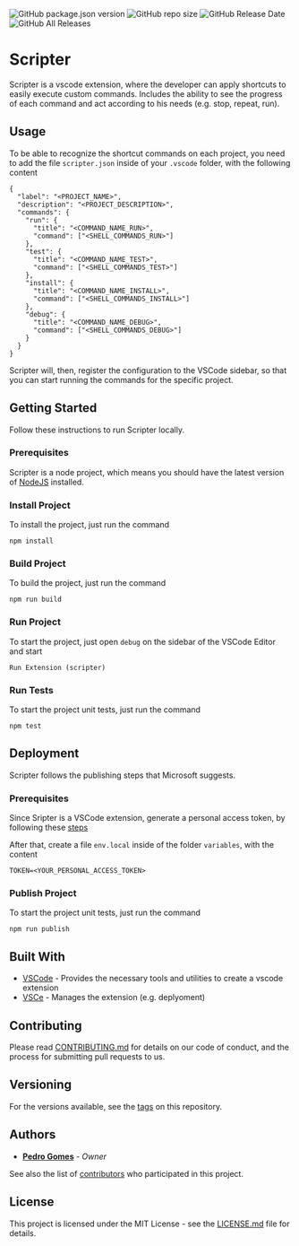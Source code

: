 ![GitHub package.json version](https://img.shields.io/github/package-json/v/pedro-gomes-92/scripter)
![GitHub repo size](https://img.shields.io/github/repo-size/pedro-gomes-92/scripter)
![GitHub Release Date](https://img.shields.io/github/release-date/pedro-gomes-92/scripter)
![GitHub All Releases](https://img.shields.io/github/downloads/pedro-gomes-92/scripter/total)

# Scripter

Scripter is a vscode extension, where the developer can apply shortcuts to easily execute custom commands. Includes the ability to see the progress of each command and act according to his needs (e.g. stop, repeat, run).

## Usage

To be able to recognize the shortcut commands on each project, you need to add the file `scripter.json` inside of your `.vscode` folder, with the following content

```
{
  "label": "<PROJECT_NAME>",
  "description": "<PROJECT_DESCRIPTION>",
  "commands": {
    "run": {
      "title": "<COMMAND_NAME_RUN>",
      "command": ["<SHELL_COMMANDS_RUN>"]
    },
    "test": {
      "title": "<COMMAND_NAME_TEST>",
      "command": ["<SHELL_COMMANDS_TEST>"]
    },
    "install": {
      "title": "<COMMAND_NAME_INSTALL>",
      "command": ["<SHELL_COMMANDS_INSTALL>"]
    },
    "debug": {
      "title": "<COMMAND_NAME_DEBUG>",
      "command": ["<SHELL_COMMANDS_DEBUG>"]
    }
  }
}
```

Scripter will, then, register the configuration to the VSCode sidebar, so that you can start running the commands for the specific project.

## Getting Started

Follow these instructions to run Scripter locally.

### Prerequisites

Scripter is a node project, which means you should have the latest version of [NodeJS](https://nodejs.org/en/download/) installed.

### Install Project

To install the project, just run the command

```
npm install
```

### Build Project

To build the project, just run the command

```
npm run build
```

### Run Project

To start the project, just open `debug` on the sidebar of the VSCode Editor and start

```
Run Extension (scripter)
```

### Run Tests

To start the project unit tests, just run the command

```
npm test
```

## Deployment

Scripter follows the publishing steps that Microsoft suggests.

### Prerequisites

Since Sripter is a VSCode extension, generate a personal access token, by following these [steps](https://code.visualstudio.com/api/working-with-extensions/publishing-extension#get-a-personal-access-token)

After that, create a file `env.local` inside of the folder `variables`, with the content

```
TOKEN=<YOUR_PERSONAL_ACCESS_TOKEN>
```

### Publish Project

To start the project unit tests, just run the command

```
npm run publish
```

## Built With

- [VSCode](https://github.com/microsoft/vscode) - Provides the necessary tools and utilities to create a vscode extension
- [VSCe](https://github.com/microsoft/vscode-vsce) - Manages the extension (e.g. deplyoment)

## Contributing

Please read [CONTRIBUTING.md](https://github.com/pedro-gomes-92/scripter/blob/master/CONTRIBUTING.md) for details on our code of conduct, and the process for submitting pull requests to us.

## Versioning

For the versions available, see the [tags](https://github.com/pedro-gomes-92/scripter/tags) on this repository.

## Authors

- **[Pedro Gomes](https://github.com/pedro-gomes-92)** - _Owner_

See also the list of [contributors](https://github.com/pedro-gomes-92/scripter/contributors) who participated in this project.

## License

This project is licensed under the MIT License - see the [LICENSE.md](https://github.com/pedro-gomes-92/scripter/blob/master/LICENSE) file for details.
